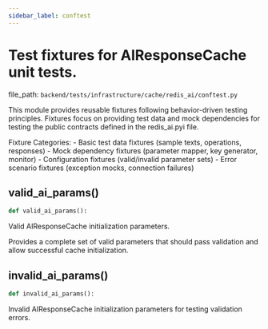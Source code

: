 ```yaml
---
sidebar_label: conftest
---
```


# Test fixtures for AIResponseCache unit tests.

  file_path: `backend/tests/infrastructure/cache/redis_ai/conftest.py`

This module provides reusable fixtures following behavior-driven testing
principles. Fixtures focus on providing test data and mock dependencies
for testing the public contracts defined in the redis_ai.pyi file.

Fixture Categories:
    - Basic test data fixtures (sample texts, operations, responses)
    - Mock dependency fixtures (parameter mapper, key generator, monitor)
    - Configuration fixtures (valid/invalid parameter sets)
    - Error scenario fixtures (exception mocks, connection failures)

## valid_ai_params()

```python
def valid_ai_params():
```

Valid AIResponseCache initialization parameters.

Provides a complete set of valid parameters that should pass
validation and allow successful cache initialization.

## invalid_ai_params()

```python
def invalid_ai_params():
```

Invalid AIResponseCache initialization parameters for testing validation errors.
